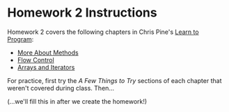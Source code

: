 # Homework 2 Instructions

Homework 2 covers the following chapters in Chris Pine's
[Learn to Program](http://pine.fm/LearnToProgram/):

- [More About Methods](http://pine.fm/LearnToProgram/?Chapter=05)
- [Flow Control](http://pine.fm/LearnToProgram/?Chapter=06)
- [Arrays and Iterators](http://pine.fm/LearnToProgram/?Chapter=07)

For practice, first try the _A Few Things to Try_ sections of each chapter that
weren't covered during class. Then...

(...we'll fill this in after we create the homework!)
